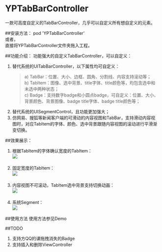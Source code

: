 # YPTabBarController
一款可高度自定义的TabBarController，几乎可以自定义所有想自定义的元素。

##安装方法：
pod 'YPTabBarController'<br>
或者，<br>
直接将YPTabBarController文件夹拖入工程。

##功能介绍：
功能强大的自定义TabBarController，可以自定义：<br>
1. 替代系统的UITabBarController，以下属性均可自定义：<br>
    >a) TabBar：位置、大小、边框、圆角、分割线、内容支持滚动等；<br>
    >b) TabItem：图像、选中背景、title字体、title颜色等，均包含选中和未选中两种状态；<br>
    >c) Badge：支持数字badge和小圆点badge，可自定义：位置、大小、背景颜色、背景图像、badge title字体、badge title颜色等；<br>
2. 替代系统的UISegmentControl，且功能更加强大；<br>
3. 仿网易、搜狐等新闻客户端的可滑动的内容视图和TabBar，支持滑动内容视图时，对应TabItem的字体、颜色、选中背景跟随内容视图的滚动进行平滑渐变切换。


##效果展示：
         
1. 根据TabItem的字体确认宽度的TabItem：<br>
![](https://github.com/yuping1989/YPTabBarController/blob/master/YPTabBarController/Demo/DynamicItemWidthTab.gif)
<br><br>
2. 固定宽度的TabItem：<br>
![](https://github.com/yuping1989/YPTabBarController/blob/master/YPTabBarController/Demo/FixedItemWidthTab.gif) 
<br><br>
3. 内容视图不可滚动，TabItem选中背景支持切换动画：<br>
![](https://github.com/yuping1989/YPTabBarController/blob/master/YPTabBarController/Demo/UnscrollTab.gif) 
<br><br>
4. 系统Segment：<br>
![](https://github.com/yuping1989/YPTabBarController/blob/master/YPTabBarController/Demo/SegmentTab.gif) 

##使用方法
使用方法参见Demo

##TODO
1. 支持方QQ的课拖拽消失的Badge<br>
2. 支持插入和删除ViewController<br>
